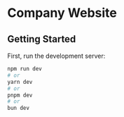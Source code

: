 # Company Website

## Getting Started

First, run the development server:

```bash
npm run dev
# or
yarn dev
# or
pnpm dev
# or
bun dev

